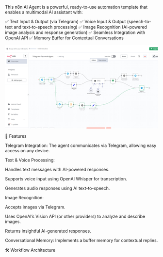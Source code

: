 This n8n AI Agent is a powerful, ready-to-use automation template that enables a multimodal AI assistant with:

✅ Text Input & Output (via Telegram)
✅ Voice Input & Output (speech-to-text and text-to-speech processing)
✅ Image Recognition (AI-powered image analysis and response generation)
✅ Seamless Integration with OpenAI API
✅ Memory Buffer for Contextual Conversations

![Agent json](AgentTelegram_Personal_MultimodalAgent.png)

🎯 Features

Telegram Integration: The agent communicates via Telegram, allowing easy access on any device.

Text & Voice Processing:

Handles text messages with AI-powered responses.

Supports voice input using OpenAI Whisper for transcription.

Generates audio responses using AI text-to-speech.

Image Recognition:

Accepts images via Telegram.

Uses OpenAI’s Vision API (or other providers) to analyze and describe images.

Returns insightful AI-generated responses.

Conversational Memory: Implements a buffer memory for contextual replies.

🛠️ Workflow Architecture
